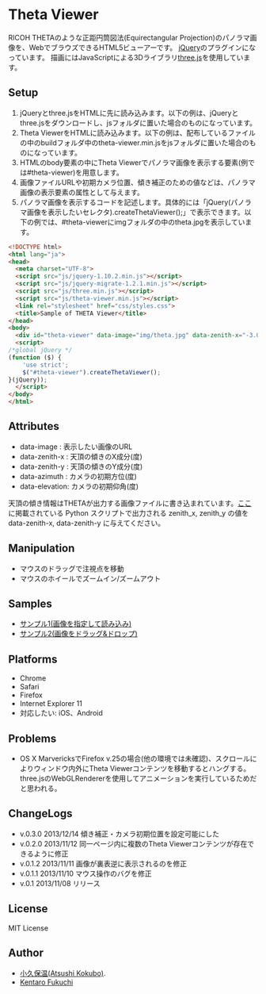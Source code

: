 Theta Viewer
============

RICOH THETAのような正距円筒図法(Equirectangular Projection)のパノラマ画像を、WebでブラウズできるHTML5ビューアーです。
[jQuery](http://jquery.com/)のプラグインになっています。
描画にはJavaScriptによる3Dライブラリ[three.js](http://threejs.org/)を使用しています。

Setup
-------------

1. jQueryとthree.jsをHTMLに先に読み込みます。以下の例は、jQueryとthree.jsをダウンロードし、jsフォルダに置いた場合のものになっています。
2. Theta ViewerをHTMLに読み込みます。以下の例は、配布しているファイルの中のbuildフォルダ中のtheta-viewer.min.jsをjsフォルダに置いた場合のものになっています。
3. HTMLのbody要素の中にTheta Viewerでパノラマ画像を表示する要素(例では#theta-viewer)を用意します。
4. 画像ファイルURLや初期カメラ位置、傾き補正のための値などは、パノラマ画像の表示要素の属性として与えます。
5. パノラマ画像を表示するコードを記述します。具体的には「jQuery(パノラマ画像を表示したいセレクタ).createThetaViewer();」で表示できます。以下の例では、#theta-viewerにimgフォルダの中のtheta.jpgを表示しています。

```html
<!DOCTYPE html>
<html lang="ja">
<head>
  <meta charset="UTF-8">
  <script src="js/jquery-1.10.2.min.js"></script>
  <script src="js/jquery-migrate-1.2.1.min.js"></script>
  <script src="js/three.min.js"></script>
  <script src="js/theta-viewer.min.js"></script>
  <link rel="stylesheet" href="css/styles.css">
  <title>Sample of THETA Viewer</title>
</head>
<body>
  <div id="theta-viewer" data-image="img/theta.jpg" data-zenith-x="-3.0" data-zenith-y="2.0" data-azimuth="270" data-elevation="-10"></div>
  <script>
/*global jQuery */
(function ($) {
    'use strict';
    $("#theta-viewer").createThetaViewer();
}(jQuery));
  </script>
</body>
</html>
```

Attributes
----------

- data-image    : 表示したい画像のURL
- data-zenith-x : 天頂の傾きのX成分(度)
- data-zenith-y : 天頂の傾きのY成分(度)
- data-azimuth  : カメラの初期方位(度)
- data-elevation: カメラの初期仰角(度)

天頂の傾き情報はTHETAが出力する画像ファイルに書き込まれています。[ここ](http://d.hatena.ne.jp/xanxys/20131110/1384094832)に掲載されている Python スクリプトで出力される zenith\_x, zenith\_y の値を data-zenith-x, data-zenith-y に与えてください。

Manipulation
------------

- マウスのドラッグで注視点を移動
- マウスのホイールでズームイン/ズームアウト

Samples
-------

* [サンプル1(画像を指定して読み込み)](http://akokubo.github.io/ThetaViewer/demo1.html)
* [サンプル2(画像をドラッグ&ドロップ)](http://akokubo.github.io/ThetaViewer/demo2.html)

Platforms
---------

- Chrome
- Safari
- Firefox
- Internet Explorer 11
- 対応したい: iOS、Android

Problems
--------

- OS X MarvericksでFirefox v.25の場合(他の環境では未確認)、スクロールによりウィンドウ内外にTheta Viewerコンテンツを移動するとハングする。three.jsのWebGLRendererを使用してアニメーションを実行しているためだと思われる。

ChangeLogs
----------

- v.0.3.0 2013/12/14 傾き補正・カメラ初期位置を設定可能にした
- v.0.2.0 2013/11/12 同一ページ内に複数のTheta Viewerコンテンツが存在できるように修正
- v.0.1.2 2013/11/11 画像が裏表逆に表示されるのを修正
- v.0.1.1 2013/11/10 マウス操作のバグを修正
- v.0.1 2013/11/08 リリース


License
-------

MIT License

Author
------

- [小久保温(Atsushi Kokubo)](http://www.dma.aoba.sendai.jp/~acchan/).
- [Kentaro Fukuchi](http://fukuchi.org/)
